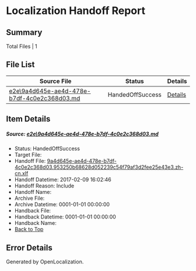 # <a name='report-top'></a> Localization Handoff Report

## Summary
 Total Files | 1

## File List
 Source File | Status | Details 
 ----------- | ------ | ------- 
 [e2e\9a4d645e-ae4d-478e-b7df-4c0e2c368d03.md](https://github.com/OpenLocalizationTestOrg/ol-test0/blob/a40c6a211efa7ad90b6af332e257c5b5edb67277/e2e/9a4d645e-ae4d-478e-b7df-4c0e2c368d03.md) | HandedOffSuccess | [Details](#b546706445e8dcd804a7c675e914f894a438b4311)

## Item Details
##### <a name='b546706445e8dcd804a7c675e914f894a438b4311'></a> Source: [e2e\9a4d645e-ae4d-478e-b7df-4c0e2c368d03.md](https://github.com/OpenLocalizationTestOrg/ol-test0/blob/a40c6a211efa7ad90b6af332e257c5b5edb67277/e2e/9a4d645e-ae4d-478e-b7df-4c0e2c368d03.md)
* Status: HandedOffSuccess
* Target File: 
* Handoff File: [9a4d645e-ae4d-478e-b7df-4c0e2c368d03.953250b68628d052239c54f79af3d2fee25e43e3.zh-cn.xlf](https://github.com/OpenLocalizationTestOrg/ol-test0-handoff/blob/c562721a806bec7770df6cb75f20a35193d5ca0c/ol-handoff/OpenLocalizationTestOrg/ol-test0-zhcn/shujia/ht/9a4d645e-ae4d-478e-b7df-4c0e2c368d03.953250b68628d052239c54f79af3d2fee25e43e3.zh-cn.xlf)
* Handoff Datetime: 2017-02-09 16:02:46
* Handoff Reason: Include
* Handoff Name: 
* Archive File: 
* Archive Datetime: 0001-01-01 00:00:00
* Handback File: 
* Handback Datetime: 0001-01-01 00:00:00
* Handback Name: 
* [Back to Top](#report-top)


## Error Details

Generated by OpenLocalization.
